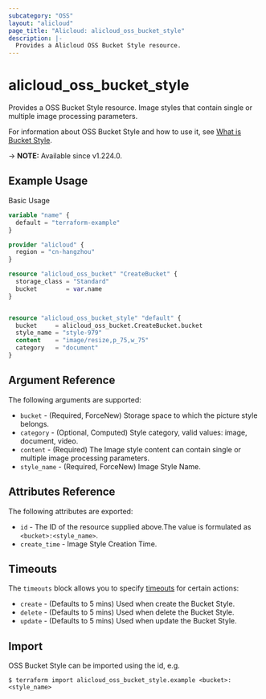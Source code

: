 ```yaml
---
subcategory: "OSS"
layout: "alicloud"
page_title: "Alicloud: alicloud_oss_bucket_style"
description: |-
  Provides a Alicloud OSS Bucket Style resource.
---
```


# alicloud_oss_bucket_style

Provides a OSS Bucket Style resource. Image styles that contain single or multiple image processing parameters.

For information about OSS Bucket Style and how to use it, see [What is Bucket Style](https://www.alibabacloud.com/help/en/).

-> **NOTE:** Available since v1.224.0.

## Example Usage

Basic Usage

```terraform
variable "name" {
  default = "terraform-example"
}

provider "alicloud" {
  region = "cn-hangzhou"
}

resource "alicloud_oss_bucket" "CreateBucket" {
  storage_class = "Standard"
  bucket        = var.name
}


resource "alicloud_oss_bucket_style" "default" {
  bucket     = alicloud_oss_bucket.CreateBucket.bucket
  style_name = "style-979"
  content    = "image/resize,p_75,w_75"
  category   = "document"
}
```

## Argument Reference

The following arguments are supported:
* `bucket` - (Required, ForceNew) Storage space to which the picture style belongs.
* `category` - (Optional, Computed) Style category, valid values: image, document, video.
* `content` - (Required) The Image style content can contain single or multiple image processing parameters.
* `style_name` - (Required, ForceNew) Image Style Name.

## Attributes Reference

The following attributes are exported:
* `id` - The ID of the resource supplied above.The value is formulated as `<bucket>:<style_name>`.
* `create_time` - Image Style Creation Time.

## Timeouts

The `timeouts` block allows you to specify [timeouts](https://www.terraform.io/docs/configuration-0-11/resources.html#timeouts) for certain actions:
* `create` - (Defaults to 5 mins) Used when create the Bucket Style.
* `delete` - (Defaults to 5 mins) Used when delete the Bucket Style.
* `update` - (Defaults to 5 mins) Used when update the Bucket Style.

## Import

OSS Bucket Style can be imported using the id, e.g.

```shell
$ terraform import alicloud_oss_bucket_style.example <bucket>:<style_name>
```
